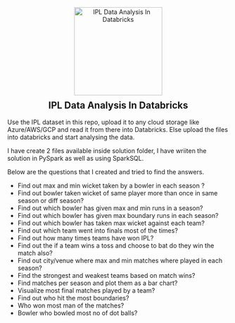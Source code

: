 <div style="text-align: center;">
  <div style="display: flex; justify-content: center;">
    <img src="https://encrypted-tbn0.gstatic.com/images?q=tbn:ANd9GcRQHBG_JmpOhUxcbMLkJlZcrmEWNDLjJb1ufK7peaaJPPmDBiYBeAhIplBT-X3efpIAN5g&usqp=CAU" alt="IPL Data Analysis In Databricks" style="margin-bottom: 10px; width: 200px;">
  </div>
  <h2 style="margin-top: 0;">IPL Data Analysis In Databricks</h2>
</div>


Use the IPL dataset in this repo, upload it to any cloud storage like Azure/AWS/GCP and read it from there into Databricks.
Else upload the files into databricks and start analysing the data.

I have create 2 files available inside solution folder, I have wriiten the solution in PySpark as well as using SparkSQL.

Below are the questions that I created and tried to find the answers.

- Find out max and min wicket taken by a bowler in each season ?
- Find out bowler taken wicket of same player more than once in same season or diff season?
- Find out which bowler has given max and min runs in a season?
- Find out which bowler has given max boundary runs in each season?
- Find out which bowler has taken max wicket against each team?
- Find out which team went into finals most of the times?
- Find out how many times teams have won IPL?
- Find out the if a team wins a toss and choose to bat do they win the match also?
- Find out city/venue where max and min matches where played in each season?
- Find the strongest and weakest teams based on match wins?
- Find matches per season and plot them as a bar chart?
- Visualize most final matches played by a team?
- Find out who hit the most boundaries?
- Who won most man of the matches?
- Bowler who bowled most no of dot balls?

